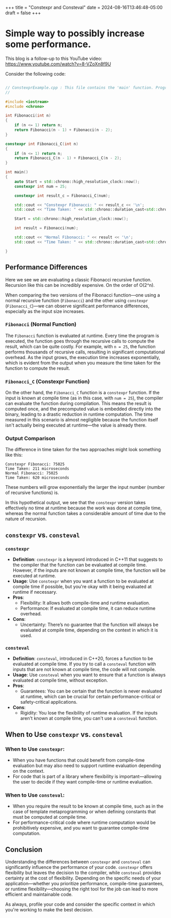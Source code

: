 +++
title = "Constexpr and Consteval"
date = 2024-08-16T13:46:48-05:00
draft = false
+++

# Simple way to possibly increase some performance.

This blog is a follow-up to this YouTube video: https://www.youtube.com/watch?v=8-VZoXn8f9U

Consider the following code:

```cpp

// ConstexprExample.cpp : This file contains the 'main' function. Program execution begins and ends there.
//

#include <iostream>
#include <chrono>

int Fibonacci(int n)
{
    if (n <= 1) return n;
    return Fibonacci(n - 1) + Fibonacci(n - 2);
}

constexpr int Fibonacci_C(int n)
{
    if (n <= 1) return n;
    return Fibonacci_C(n - 1) + Fibonacci_C(n - 2);
}

int main()
{
    auto Start = std::chrono::high_resolution_clock::now();
    constexpr int num = 25;

    constexpr int result_c = Fibonacci_C(num);

    std::cout << "Constexpr Fibonacci: " << result_c << '\n';
    std::cout << "Time Taken: " << std::chrono::duration_cast<std::chrono::microseconds>(std::chrono::high_resolution_clock::now() - Start).count() << "\n";

    Start = std::chrono::high_resolution_clock::now();

    int result = Fibonacci(num);

    std::cout << "Normal Fibonacci: " << result << '\n';
    std::cout << "Time Taken: " << std::chrono::duration_cast<std::chrono::microseconds>(std::chrono::high_resolution_clock::now() - Start).count();

}
```

## Performance Differences

Here we see we are evaluating a classic Fibonacci recursive function. Recursion like this can be incredibly expensive. On the order of O(2^n). 

When comparing the two versions of the Fibonacci function—one using a normal recursive function (`Fibonacci`) and the other using `constexpr` (`Fibonacci_C`)—we can observe significant performance differences, especially as the input size increases.

### `Fibonacci` (Normal Function)
The `Fibonacci` function is evaluated at runtime. Every time the program is executed, the function goes through the recursive calls to compute the result, which can be quite costly. For example, with `n = 25`, the function performs thousands of recursive calls, resulting in significant computational overhead. As the input grows, the execution time increases exponentially, which is evident from the output when you measure the time taken for the function to compute the result.

### `Fibonacci_C` (Constexpr Function)
On the other hand, the `Fibonacci_C` function is a `constexpr` function. If the input is known at compile time (as in this case, with `num = 25`), the compiler can evaluate the function during compilation. This means the result is computed once, and the precomputed value is embedded directly into the binary, leading to a drastic reduction in runtime computation. The time measured in this scenario is almost negligible because the function itself isn't actually being executed at runtime—the value is already there.

### Output Comparison

The difference in time taken for the two approaches might look something like this:

```
Constexpr Fibonacci: 75025
Time Taken: 211 microseconds
Normal Fibonacci: 75025   
Time Taken: 620 microseconds

```

These numbers will grow exponentially the larger the input number (number of recursive functions) is.

In this hypothetical output, we see that the `constexpr` version takes effectively no time at runtime because the work was done at compile time, whereas the normal function takes a considerable amount of time due to the nature of recursion.

## `constexpr` vs. `consteval`

### `constexpr`
- **Definition**: `constexpr` is a keyword introduced in C++11 that suggests to the compiler that the function can be evaluated at compile time. However, if the inputs are not known at compile time, the function will be executed at runtime.
- **Usage**: Use `constexpr` when you want a function to be evaluated at compile time if possible, but you're okay with it being evaluated at runtime if necessary.
- **Pros**:
  - Flexibility: It allows both compile-time and runtime evaluation.
  - Performance: If evaluated at compile time, it can reduce runtime overhead.
- **Cons**:
  - Uncertainty: There’s no guarantee that the function will always be evaluated at compile time, depending on the context in which it is used.

### `consteval`
- **Definition**: `consteval`, introduced in C++20, forces a function to be evaluated at compile time. If you try to call a `consteval` function with inputs that are not known at compile time, the code will not compile.
- **Usage**: Use `consteval` when you want to ensure that a function is always evaluated at compile time, without exception.
- **Pros**:
  - Guarantees: You can be certain that the function is never evaluated at runtime, which can be crucial for certain performance-critical or safety-critical applications.
- **Cons**:
  - Rigidity: You lose the flexibility of runtime evaluation. If the inputs aren't known at compile time, you can't use a `consteval` function.

## When to Use `constexpr` vs. `consteval`

### When to Use `constexpr`:
- When you have functions that could benefit from compile-time evaluation but may also need to support runtime evaluation depending on the context.
- For code that is part of a library where flexibility is important—allowing the user to decide if they want compile-time or runtime evaluation.

### When to Use `consteval`:
- When you require the result to be known at compile time, such as in the case of template metaprogramming or when defining constants that must be computed at compile time.
- For performance-critical code where runtime computation would be prohibitively expensive, and you want to guarantee compile-time computation.

## Conclusion

Understanding the differences between `constexpr` and `consteval` can significantly influence the performance of your code. `constexpr` offers flexibility but leaves the decision to the compiler, while `consteval` provides certainty at the cost of flexibility. Depending on the specific needs of your application—whether you prioritize performance, compile-time guarantees, or runtime flexibility—choosing the right tool for the job can lead to more efficient and maintainable code.

As always, profile your code and consider the specific context in which you're working to make the best decision.
